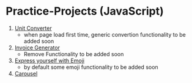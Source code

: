 # Practice-Projects (JavaScript)

1. [Unit Converter](https://hammad-sani-unit-converterr.netlify.app/)
    - when page load first time, generic convertion functionality to be added soon
2. [Invoice Generator](https://hammad-sani-invoice-generator.netlify.app/)
    - Remove Functionality to be added soon
3. [Express yourself with Emoji](https://hammad-sani-emoji-expressor.netlify.app/)
    - by default some emoji functionality to be added soon
4. [Carousel](https://hammad-sani-carousel.netlify.app/)
